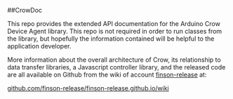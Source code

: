 ##CrowDoc

This repo provides the extended API documentation for the Arduino Crow Device Agent library.  This repo is not required in order to run classes from the library, but hopefully the information contained will be helpful to the application developer.

More information about the overall architecture of Crow, its relationship to data transfer libraries, a Javascript controller library, and the released code are all available on Github from the wiki of account [finson-release](https://github.com/finson-release "https://github.com/finson-release") at:

[github.com/finson-release/finson-release.github.io/wiki](https://github.com/finson-release/finson-release.github.io/wiki "https://github.com/finson-release/finson-release.github.io/wiki")

